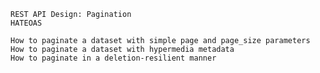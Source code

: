 
    REST API Design: Pagination
    HATEOAS

    How to paginate a dataset with simple page and page_size parameters
    How to paginate a dataset with hypermedia metadata
    How to paginate in a deletion-resilient manner

